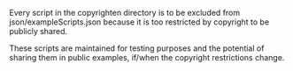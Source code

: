 Every script in the copyrighten directory is to be excluded from json/exampleScripts.json
because it is too restricted by copyright to be publicly shared.

These scripts are maintained for testing purposes and the potential of sharing them in public examples,
if/when the copyright restrictions change.
